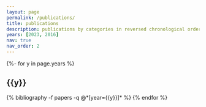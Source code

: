 ```yaml
---
layout: page
permalink: /publications/
title: publications
description: publications by categories in reversed chronological order. generated by jekyll-scholar.
years: [2023, 2016]
nav: true
nav_order: 2
---
```

<!-- _pages/publications.md -->
<div class="publications">

{%- for y in page.years %}
  <h2 class="year">{{y}}</h2>
  {% bibliography -f papers -q @*[year={{y}}]* %}
{% endfor %}

</div>
